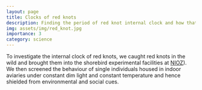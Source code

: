 ```yaml
---
layout: page
title: Clocks of red knots
description: Finding the period of red knot internal clock and how that manifests in social and natural environment.
img: assets/img/red_knot.jpg
importance: 3
category: science
---
```


To investigate the internal clock of red knots, we caught red knots in the wild and brought them into the shorebird experimental facilities at <a href='https://www.nioz.nl/en/expertise/wadden-delta-research-centre/facilities-technology/labs-special-facilities/shorebird-experiment-facility'>NIOZ</a>). We then screened the behaviour of single individuals housed in indoor aviaries under constant dim light and constant temperature and hence shielded from environmental and social cues.
